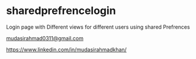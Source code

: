 # sharedprefrencelogin

Login page with Different views for different users using shared Prefrences

mudasirahmad0311@gmail.com

https://www.linkedin.com/in/mudasirahmadkhan/
